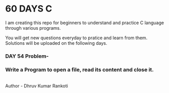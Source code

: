 # 60 DAYS C
I am creating this repo for beginners to understand and practice C language through various programs.

You will get new questions everyday to pratice and learn from them.
Solutions will be uploaded on the following days.

<h3>DAY 54 Problem-</h3>
<h3>Write a Program to open a file, read its content and close it.</h3>

<br>
Author - Dhruv Kumar Rankoti
